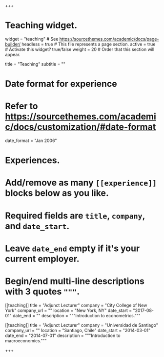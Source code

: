 +++
# Teaching widget.
widget = "teaching"  # See https://sourcethemes.com/academic/docs/page-builder/
headless = true  # This file represents a page section.
active = true  # Activate this widget? true/false
weight = 20  # Order that this section will appear.

title = "Teaching"
subtitle = ""

# Date format for experience
#   Refer to https://sourcethemes.com/academic/docs/customization/#date-format
date_format = "Jan 2006"

# Experiences.
#   Add/remove as many `[[experience]]` blocks below as you like.
#   Required fields are `title`, `company`, and `date_start`.
#   Leave `date_end` empty if it's your current employer.
#   Begin/end multi-line descriptions with 3 quotes `"""`.
[[teaching]]
  title = "Adjunct Lecturer"
  company = "City College of New York"
  company_url = ""
  location = "New York, NY"
  date_start = "2017-08-01"
  date_end = ""
  description = """Introduction to econometrics."""

[[teaching]]
  title = "Adjunct Lecturer"
  company = "Universidad de Santiago"
  company_url = ""
  location = "Santiago, Chile"
  date_start = "2014-03-01"
  date_end = "2014-07-01"
  description = """Introduction to macroeconomics."""

+++
